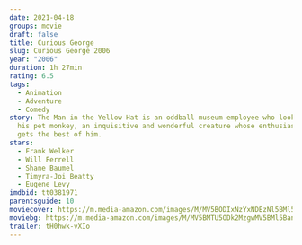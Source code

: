 ```yaml
---
date: 2021-04-18
groups: movie
draft: false
title: Curious George
slug: Curious George 2006
year: "2006"
duration: 1h 27min
rating: 6.5
tags:
  - Animation
  - Adventure
  - Comedy
story: The Man in the Yellow Hat is an oddball museum employee who looks after
  his pet monkey, an inquisitive and wonderful creature whose enthusiasm often
  gets the best of him.
stars:
  - Frank Welker
  - Will Ferrell
  - Shane Baumel
  - Timyra-Joi Beatty
  - Eugene Levy
imdbid: tt0381971
parentsguide: 10
moviecover: https://m.media-amazon.com/images/M/MV5BODIxNzYxNDEzNl5BMl5BanBnXkFtZTgwMjA1NTM2MTI@._V1_FMjpg_UX510_.jpg
moviebg: https://m.media-amazon.com/images/M/MV5BMTU5ODk2MzgwMV5BMl5BanBnXkFtZTYwMDE1MTc2._V1_FMjpg_UX485_.jpg
trailer: tH0hwk-vXIo
---
```

